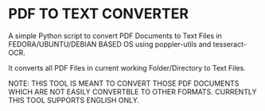 # PDF TO TEXT CONVERTER
A simple Python script to convert PDF Documents to Text Files in FEDORA/UBUNTU/DEBIAN BASED OS
using poppler-utils and tesseract-OCR.

It converts all PDF Files in current working Folder/Directory to 
Text Files.

NOTE: THIS TOOL IS MEANT TO CONVERT THOSE PDF DOCUMENTS WHICH ARE NOT EASILY CONVERTBLE TO OTHER FORMATS.
CURRENTLY THIS TOOL SUPPORTS ENGLISH ONLY.

